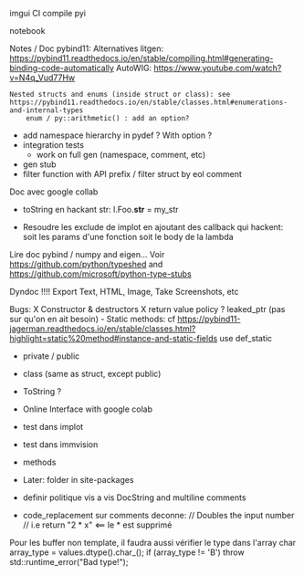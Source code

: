 imgui
    CI compile
    pyi

notebook


Notes / Doc pybind11:
    Alternatives litgen:
        https://pybind11.readthedocs.io/en/stable/compiling.html#generating-binding-code-automatically
        AutoWIG:
            https://www.youtube.com/watch?v=N4q_Vud77Hw

    Nested structs and enums (inside struct or class): see https://pybind11.readthedocs.io/en/stable/classes.html#enumerations-and-internal-types
        enum / py::arithmetic() : add an option?


- add namespace hierarchy in pydef ? With option ?
- integration tests
    - work on full gen (namespace, comment, etc)
- gen stub
- filter function with API prefix / filter struct by eol comment


Doc avec google collab

- toString en hackant str:
    l.Foo.__str__ = my_str


- Resoudre les exclude de implot en ajoutant des callback qui hackent:
  soit les params d'une fonction
  soit le body de la lambda


Lire doc pybind / numpy and eigen...
Voir https://github.com/python/typeshed and https://github.com/microsoft/python-type-stubs


Dyndoc !!!!
    Export Text, HTML, Image, Take Screenshots, etc



Bugs:
    X Constructor & destructors
    X return value policy
    ? leaked_ptr (pas sur qu'on en ait besoin)
    - Static methods: cf https://pybind11-jagerman.readthedocs.io/en/stable/classes.html?highlight=static%20method#instance-and-static-fields 
        use def_static


- private / public
- class (same as struct, except public)
- ToString ?
- Online Interface with google colab


- test dans implot
- test dans immvision
- methods

- Later: folder in site-packages
- definir politique vis a vis DocString and multiline comments
- code_replacement sur comments deconne:
    // Doubles the input number
    // i.e return "2 * x"    <== le * est supprimé


Pour les buffer non template, il faudra aussi vérifier le type dans l'array
    char array_type = values.dtype().char_();
        if (array_type != 'B')
            throw std::runtime_error("Bad type!");

